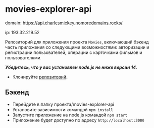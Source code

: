 # movies-explorer-api

domain: https://api.charlesmickey.nomoredomains.rocks/

ip: 193.32.219.52

Репозиторий для приложения проекта `Movies`,
включающий бэкенд часть приложения со следующими возможностями:
авторизации и регистрации пользователей, 
операции с карточками фильмов и пользователями.

***Убедитесь, что у вас установлен node.js не ниже версии 14.***
* Клонируйте [репозиторий](https://github.com/CharlesMickey/movies-explorer-api.git).

## Бэкенд
* Перейдите в папку проекта/movies-explorer-api
* Установите зависимости командой `npm install`
* Запустите приложение на node.js командой `npm start`
* Приложение будет доступно по адресу `http://localhost:3000`